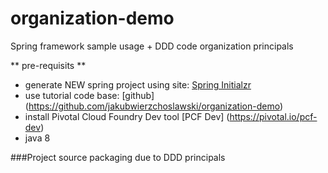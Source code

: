 # organization-demo

Spring framework sample usage + DDD code organization principals

** pre-requisits **
- generate NEW spring project using site: [Spring Initialzr](https://start.spring.io)
- use tutorial code base: [github] (https://github.com/jakubwierzchoslawski/organization-demo)
- install Pivotal Cloud Foundry Dev tool [PCF Dev] (https://pivotal.io/pcf-dev)
- java 8


###Project source packaging due to DDD principals
